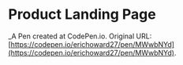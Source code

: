 # Product Landing Page
 _A Pen created at CodePen.io. Original URL: [https://codepen.io/erichoward27/pen/MWwbNYd](https://codepen.io/erichoward27/pen/MWwbNYd).

 
